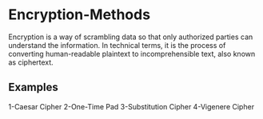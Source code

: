# Encryption-Methods
Encryption is a way of scrambling data so that only authorized parties can understand the information. In technical terms, it is the process of converting human-readable plaintext to incomprehensible text, also known as ciphertext.
## Examples
1-Caesar Cipher
2-One-Time Pad
3-Substitution Cipher
4-Vigenere Cipher
